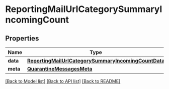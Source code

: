 # ReportingMailUrlCategorySummaryIncomingCount

## Properties
Name | Type | Description | Notes
------------ | ------------- | ------------- | -------------
**data** | [**ReportingMailUrlCategorySummaryIncomingCountData**](ReportingMailUrlCategorySummaryIncomingCountData.md) |  | [optional] 
**meta** | [**QuarantineMessagesMeta**](QuarantineMessagesMeta.md) |  | [optional] 

[[Back to Model list]](../README.md#documentation-for-models) [[Back to API list]](../README.md#documentation-for-api-endpoints) [[Back to README]](../README.md)

